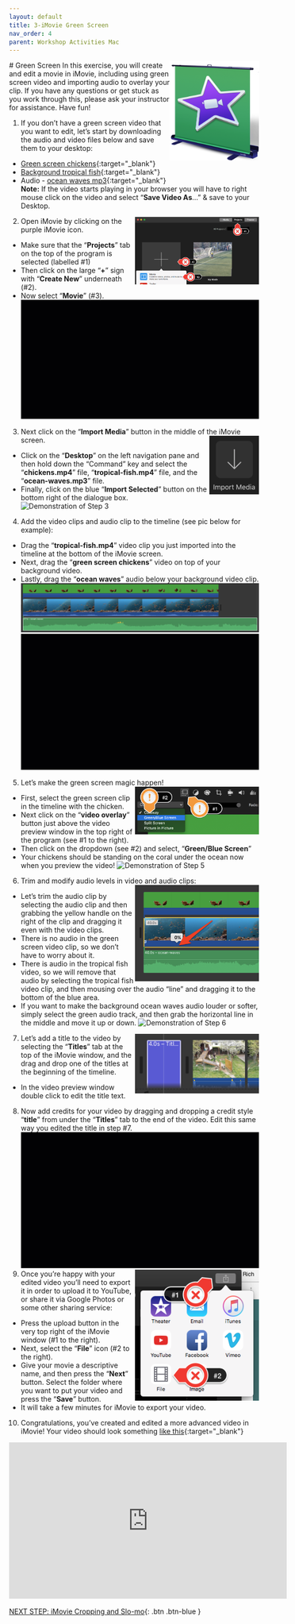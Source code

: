 ```yaml
---
layout: default
title: 3-iMovie Green Screen
nav_order: 4
parent: Workshop Activities Mac
---
```

<img src="images/imovie-green-01.png" style="float:right;width:180px;height:200px;" alt="iMovie logo with green screen"> 
# Green Screen
In this exercise, you will create and edit a movie in iMovie, including using green screen video and importing audio to overlay your clip. If you have any questions or get stuck as you work through this, please ask your instructor for assistance.  Have fun!

1. If you don’t have a green screen video that you want to edit, let’s start by downloading the audio and video files below and save them to your desktop: 
- [Green screen chickens](https://bit.ly/34yuUHH){:target="_blank"}
- [Background tropical fish](https://bit.ly/2SvcQey){:target="_blank"}
- Audio - [ocean waves mp3](https://bit.ly/3upBsCA){:target="_blank"}<br>
**Note:** If the video starts playing in your browser you will have to right mouse click on the video and select “**Save Video As**…” & save to your Desktop.

2. <img src="images/imovie-green-02.png" style="float:right;width:250px" alt="labels of projects, create new and movie tabs"> Open iMovie by clicking on the purple iMovie icon.
- Make sure that the “**Projects**” tab on the top of the program is selected (labelled #1)
- Then click on the large “**+**” sign with “**Create New**” underneath (#2).
- Now select “**Movie**” (#3).
![Demonstration of Step 2](images/imovie-green-03.gif)
3. Next click on the “**Import Media**” button in the middle of the iMovie screen. <img src="images/imovie-green-04.png" style="float:right;width:100px" alt="importing icon"> 
- Click on the “**Desktop**” on the left navigation pane and then hold down the “Command” key and select the “**chickens.mp4**” file, “**tropical-fish.mp4**” file, and the “**ocean-waves.mp3**” file. 
- Finally, click on the blue “**Import Selected**” button on the bottom right of the dialogue box.
![Demonstration of Step 3](images/imovie-green-05.gif)
4. Add the video clips and audio clip to the timeline (see pic below for example):
- Drag the “**tropical-fish.mp4**” video clip you just imported into the timeline at the bottom of the iMovie screen.
- Next, drag the “**green screen chickens**” video on top of your background video.
- Lastly, drag the “**ocean waves**” audio below your background video clip.
![Image of all 3 files imported into timeline](images/imovie-green-14.png)  
![Demonstration of Step 4](images/imovie-green-06.gif)
5. Let’s make the green screen magic happen! <img src="images/imovie-green-07.png" style="float:right;width:250px" alt="Green blue screem and video overlay dropdown"> 
- First, select the green screen clip in the timeline with the chicken.
- Next click on the “**video overlay**” button just above the video preview window in the top right of the program (see #1 to the right).
- Then click on the dropdown (see #2) and select, “**Green/Blue Screen**”
- Your chickens should be standing on the coral under the ocean now when you preview the video!
![Demonstration of Step 5](images/imovie-green-08.gif)
6. Trim and modify audio levels in video and audio clips: <img src="images/imovie-green-09.png" style="float:right;width:250px" alt="audio under tropical fish">
- Let’s trim the audio clip by selecting the audio clip and then grabbing the yellow handle on the right of the clip and dragging it even with the video clips.
- There is no audio in the green screen video clip, so we don’t have to worry about it.
- There is audio in the tropical fish video, so we will remove that audio by selecting the tropical fish video clip, and then mousing over the audio “line” and dragging it to the bottom of the blue area.
- If you want to make the background ocean waves audio louder or softer, simply select the green audio track, and then grab the horizontal line in the middle and move it up or down.
![Demonstration of Step 6](images/imovie-green-10.gif)
7. <img src="images/imovie-green-11.png" style="float:right;width:250px" alt="titles tab"> Let’s add a title to the video by selecting the “**Titles**” tab at the top of the iMovie window, and the drag and drop one of the titles at the beginning of the timeline. 
- In the video preview window double click to edit the title text.

8. Now add credits for your video by dragging and dropping a credit style “**title**” from under the “**Titles**” tab to the end of the video. Edit this same way you edited the title in step #7.
![Demonstration of Step 8](images/imovie-green-12.gif)
9. <img src="images/imovie-green-13.png" style="float:right;width:250px" alt="Exporting menu">Once you’re happy with your edited video you’ll need to export it in order to upload it to YouTube, or share it via Google Photos or some other sharing service:
- Press the upload button in the very top right of the iMovie window (#1 to the right).
- Next, select the “**File**” icon (#2 to the right).
- Give your movie a descriptive name, and then press the “**Next**” button. Select the folder where you want to put your video and press the “**Save**” button.
- It will take a few minutes for iMovie to export your video.

10. Congratulations, you’ve created and edited a more advanced video in iMovie! Your video should look something [like this](https://goo.gl/yBjs7k){:target="_blank"} 
<iframe width="560" height="315" src="https://www.youtube.com/embed/AmOVm-GxP1I" title="YouTube video player" frameborder="0" allow="accelerometer; autoplay; clipboard-write; encrypted-media; gyroscope; picture-in-picture" allowfullscreen></iframe>

[NEXT STEP: iMovie Cropping and Slo-mo](imovie-cropping-slo-mo.html){: .btn .btn-blue }
